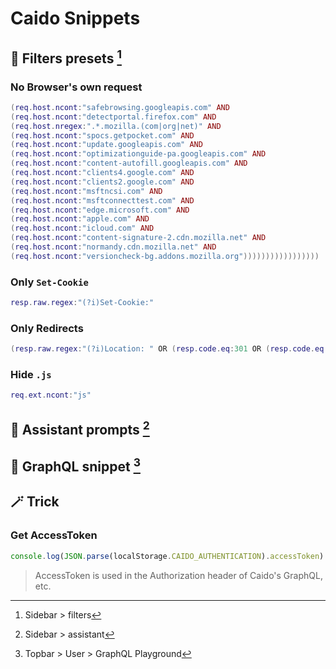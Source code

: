 # Caido Snippets
## 🔎 Filters presets [^1]
### No Browser's own request
```lua
(req.host.ncont:"safebrowsing.googleapis.com" AND 
(req.host.ncont:"detectportal.firefox.com" AND 
(req.host.nregex:".*.mozilla.(com|org|net)" AND 
(req.host.ncont:"spocs.getpocket.com" AND 
(req.host.ncont:"update.googleapis.com" AND 
(req.host.ncont:"optimizationguide-pa.googleapis.com" AND 
(req.host.ncont:"content-autofill.googleapis.com" AND 
(req.host.ncont:"clients4.google.com" AND 
(req.host.ncont:"clients2.google.com" AND 
(req.host.ncont:"msftncsi.com" AND 
(req.host.ncont:"msftconnecttest.com" AND 
(req.host.ncont:"edge.microsoft.com" AND 
(req.host.ncont:"apple.com" AND 
(req.host.ncont:"icloud.com" AND 
(req.host.ncont:"content-signature-2.cdn.mozilla.net" AND 
(req.host.ncont:"normandy.cdn.mozilla.net" AND 
(req.host.ncont:"versioncheck-bg.addons.mozilla.org")))))))))))))))))
```

[^1]: Sidebar > filters

### Only `Set-Cookie`
```lua
resp.raw.regex:"(?i)Set-Cookie:"
```

### Only Redirects
```lua
(resp.raw.regex:"(?i)Location: " OR (resp.code.eq:301 OR (resp.code.eq:302 OR (resp.code.eq:307 OR resp.code.eq:308))))
```

### Hide `.js`
```lua
req.ext.ncont:"js"
```

## 🤖 Assistant prompts [^2]
[^2]: Sidebar > assistant

## 🔩 GraphQL snippet [^3]
[^3]: Topbar > User > GraphQL Playground

## 🪄 Trick
### Get AccessToken

```javascript
console.log(JSON.parse(localStorage.CAIDO_AUTHENTICATION).accessToken)
```

> AccessToken is used in the Authorization header of Caido's GraphQL, etc.
